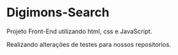 # Digimons-Search
Projeto Front-End utilizando html, css e JavaScript.

Realizando alterações de testes para nossos repositorios.